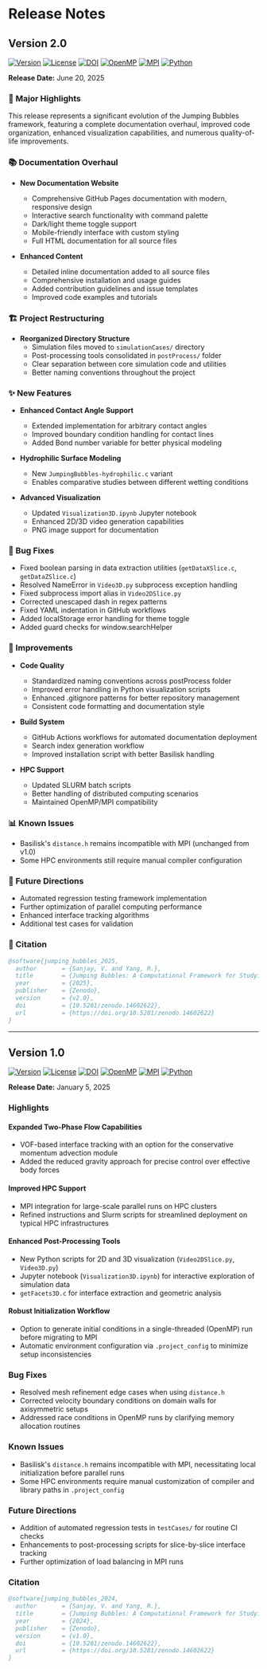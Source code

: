 # Release Notes

## Version 2.0
[![Version](https://img.shields.io/badge/version-v2.0-brightgreen.svg)](https://github.com/comphy-lab/JumpingBubbles/releases)
[![License](https://img.shields.io/badge/License-GPLv3-blue.svg)](https://www.gnu.org/licenses/gpl-3.0)
[![DOI](https://zenodo.org/badge/744202007.svg)](https://doi.org/10.5281/zenodo.14602622)
[![OpenMP](https://img.shields.io/badge/OpenMP-enabled-brightgreen.svg)](https://www.openmp.org/)
[![MPI](https://img.shields.io/badge/MPI-enabled-brightgreen.svg)](https://www.open-mpi.org/)
[![Python](https://img.shields.io/badge/python-3.7+-blue.svg)](https://www.python.org/downloads/)

**Release Date:** June 20, 2025

### 🚀 Major Highlights

This release represents a significant evolution of the Jumping Bubbles framework, featuring a complete documentation overhaul, improved code organization, enhanced visualization capabilities, and numerous quality-of-life improvements.

### 📚 Documentation Overhaul

- **New Documentation Website**
  - Comprehensive GitHub Pages documentation with modern, responsive design
  - Interactive search functionality with command palette
  - Dark/light theme toggle support
  - Mobile-friendly interface with custom styling
  - Full HTML documentation for all source files

- **Enhanced Content**
  - Detailed inline documentation added to all source files
  - Comprehensive installation and usage guides
  - Added contribution guidelines and issue templates
  - Improved code examples and tutorials

### 🏗️ Project Restructuring

- **Reorganized Directory Structure**
  - Simulation files moved to `simulationCases/` directory
  - Post-processing tools consolidated in `postProcess/` folder
  - Clear separation between core simulation code and utilities
  - Better naming conventions throughout the project

### ✨ New Features

- **Enhanced Contact Angle Support**
  - Extended implementation for arbitrary contact angles
  - Improved boundary condition handling for contact lines
  - Added Bond number variable for better physical modeling

- **Hydrophilic Surface Modeling**
  - New `JumpingBubbles-hydrophilic.c` variant
  - Enables comparative studies between different wetting conditions

- **Advanced Visualization**
  - Updated `Visualization3D.ipynb` Jupyter notebook
  - Enhanced 2D/3D video generation capabilities
  - PNG image support for documentation

### 🐛 Bug Fixes

- Fixed boolean parsing in data extraction utilities (`getDataXSlice.c`, `getDataZSlice.c`)
- Resolved NameError in `Video3D.py` subprocess exception handling
- Fixed subprocess import alias in `Video2DSlice.py`
- Corrected unescaped dash in regex patterns
- Fixed YAML indentation in GitHub workflows
- Added localStorage error handling for theme toggle
- Added guard checks for window.searchHelper

### 🔧 Improvements

- **Code Quality**
  - Standardized naming conventions across postProcess folder
  - Improved error handling in Python visualization scripts
  - Enhanced .gitignore patterns for better repository management
  - Consistent code formatting and documentation style

- **Build System**
  - GitHub Actions workflows for automated documentation deployment
  - Search index generation workflow
  - Improved installation script with better Basilisk handling

- **HPC Support**
  - Updated SLURM batch scripts
  - Better handling of distributed computing scenarios
  - Maintained OpenMP/MPI compatibility

### 📊 Known Issues

- Basilisk's `distance.h` remains incompatible with MPI (unchanged from v1.0)
- Some HPC environments still require manual compiler configuration

### 🔮 Future Directions

- Automated regression testing framework implementation
- Further optimization of parallel computing performance
- Enhanced interface tracking algorithms
- Additional test cases for validation

### 📝 Citation

```bibtex
@software{jumping_bubbles_2025,
  author       = {Sanjay, V. and Yang, R.},
  title        = {Jumping Bubbles: A Computational Framework for Studying Bubble Coalescence},
  year         = {2025},
  publisher    = {Zenodo},
  version      = {v2.0},
  doi          = {10.5281/zenodo.14602622},
  url          = {https://doi.org/10.5281/zenodo.14602622}
}
```

---

## Version 1.0
[![Version](https://img.shields.io/badge/version-v1.0-brightgreen.svg)](https://github.com/comphy-lab/JumpingBubbles/releases)
[![License](https://img.shields.io/badge/License-GPLv3-blue.svg)](https://www.gnu.org/licenses/gpl-3.0)
[![DOI](https://zenodo.org/badge/744202007.svg)](https://doi.org/10.5281/zenodo.14602622)
[![OpenMP](https://img.shields.io/badge/OpenMP-enabled-brightgreen.svg)](https://www.openmp.org/)
[![MPI](https://img.shields.io/badge/MPI-enabled-brightgreen.svg)](https://www.open-mpi.org/)
[![Python](https://img.shields.io/badge/python-3.7+-blue.svg)](https://www.python.org/downloads/)

**Release Date:** January 5, 2025

### Highlights

#### Expanded Two-Phase Flow Capabilities
- VOF-based interface tracking with an option for the conservative momentum advection module
- Added the reduced gravity approach for precise control over effective body forces

#### Improved HPC Support
- MPI integration for large-scale parallel runs on HPC clusters
- Refined instructions and Slurm scripts for streamlined deployment on typical HPC infrastructures

#### Enhanced Post-Processing Tools
- New Python scripts for 2D and 3D visualization (`Video2DSlice.py`, `Video3D.py`)
- Jupyter notebook (`Visualization3D.ipynb`) for interactive exploration of simulation data
- `getFacets3D.c` for interface extraction and geometric analysis

#### Robust Initialization Workflow
- Option to generate initial conditions in a single-threaded (OpenMP) run before migrating to MPI
- Automatic environment configuration via `.project_config` to minimize setup inconsistencies

### Bug Fixes
- Resolved mesh refinement edge cases when using `distance.h`
- Corrected velocity boundary conditions on domain walls for axisymmetric setups
- Addressed race conditions in OpenMP runs by clarifying memory allocation routines

### Known Issues
- Basilisk's `distance.h` remains incompatible with MPI, necessitating local initialization before parallel runs
- Some HPC environments require manual customization of compiler and library paths in `.project_config`

### Future Directions
- Addition of automated regression tests in `testCases/` for routine CI checks
- Enhancements to post-processing scripts for slice-by-slice interface tracking
- Further optimization of load balancing in MPI runs

### Citation

```bibtex
@software{jumping_bubbles_2024,
  author       = {Sanjay, V. and Yang, R.},
  title        = {Jumping Bubbles: A Computational Framework for Studying Bubble Coalescence},
  year         = {2024},
  publisher    = {Zenodo},
  version      = {v1.0},
  doi          = {10.5281/zenodo.14602622},
  url          = {https://doi.org/10.5281/zenodo.14602622}
}
```